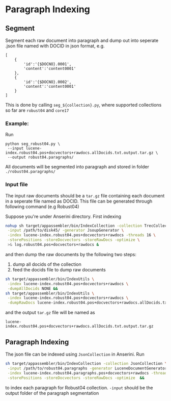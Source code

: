 # Paragraph Indexing



## Segment

Segment each raw document into paragraph and dump out into seperate .json file named with DOCID in json format, e.g.

```
[
    {
        'id':'{$DOCNO}.0001',
        'content':'content0001'
	},
    {
        'id':'{$DOCNO}.0002',
        'content':'content0001'
    }
]
```

This is done by calling `seg_${collection}.py`, where supported collections so far are `robust04` and `core17`



### Example:

Run 

```
python seg_robust04.py \
 --input lucene-index.robust04.pos+docvectors+rawdocs.allDocids.txt.output.tar.gz \
 --output robust04.paragraphs/
```

All documents will be segmented into paragraph and stored in folder `./robust04.paragraphs/`



### Input file

The input raw documents should be a `tar.gz` file containing each document in a seperate file named as DOCID. This file can be generated through following command (e.g Robust04)

Suppose you're under Anserini directory. First indexing

```bash
nohup sh target/appassembler/bin/IndexCollection -collection TrecCollection \
 -input /path/to/disk45/ -generator JsoupGenerator \
 -index lucene-index.robust04.pos+docvectors+rawdocs -threads 16 \
 -storePositions -storeDocvectors -storeRawDocs -optimize \
 >& log.robust04.pos+docvectors+rawdocs &
```

and then dump the raw documents by the following two steps:
1. dump all docids of the collection
2. feed the docids file to dump raw documents

```bash
sh target/appassembler/bin/IndexUtils \
 -index lucene-index.robust04.pos+docvectors+rawdocs \
 -dumpAllDocids NONE &&
sh target/appassembler/bin/IndexUtils \
 -index lucene-index.robust04.pos+docvectors+rawdocs \
 -dumpRawDocs lucene-index.robust04.pos+docvectors+rawdocs.allDocids.txt
```

and the output `tar.gz` file will be named as 

```
lucene-index.robust04.pos+docvectors+rawdocs.allDocids.txt.output.tar.gz
```



## Paragraph Indexing

The json file can be indexed using `JsonCollection` in Anserini. Run

```bash
sh target/appassembler/bin/IndexCollection -collection JsonCollection \
 -input /path/to/robust04.paragraphs -generator LuceneDocumentGenerator \
 -index lucene-index.robust04.paragraphs.pos+docvectors+rawdocs -threads 16 \
 -storePositions -storeDocvectors -storeRawDocs -optimize  &&
```

to index each paragraph for Robust04 collection. `-input` should be the output folder of the paragraph segmentation
